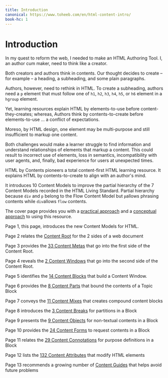 ```yaml
---
title: Introduction
canonical: https://www.toheeb.com/en/html-content-intro/
book-hc: 1
---
```


# Introduction

In my quest to reform the web, I needed to make an HTML Authoring Tool. I, an author cum maker, need to think like a creator.

Both creators and authors think in contents. Our thought decides to create – for example – a heading, a subheading, and some plain paragraphs.

Authors, however, need to rethink in HTML. To create a subheading, authors need a `p` element that must follow one of `h1`, `h2`, `h3`, `h4`, `h5`, or `h6` element in a `hgroup` element.

Yet, learning resources explain HTML by elements-to-use before content-they-creates; whereas, Authors think by contents-to-create before elements-to-use ... a conflict of expectations.

Moreso, by HTML design, one element may be multi-purpose and still insufficient to markup one content. 

Both challenges would make a learner struggle to find information and understand relationships of elements that markup a content. This could result to incorrect use of elements, loss in semantics, incompatibility with user agents, and, finally, bad experience for users at unexpected times.

HTML by Contents pioneers a total content-first HTML learning resource. It explains HTML by contents-to-create to align with an author's mind.

It introduces 10 Content Models to improve the partial hierarchy of the 7 Content Models recorded in the HTML Living Standard. Partial hierarchy because `div` and `p` belong to the Flow Content Model but `p`allows phrasing contents while `div`allows `flow` contents.

The cover page provides you with a [practical approach](/en/html-by-contents#steps) and a [conceptual approach](/en/html-by-contents#toc) to using this resource.

Page 1, this page, introduces the new Content Models for HTML. 

Page 2 relates the [Content Root](/en/html-content-root) for the 2 sides of a web document

Page 3 provides the [33 Content Metas](/en/html-content-metas) that go into the first side of the Content Root.

Page 4 reveals the [2 Content Windows](/en/html-content-windows) that go into the second side of the Content Root.

Page 5 identifies the [14 Content Blocks](/en/html-content-blocks) that build a Content Window. 

Page 6 provides the [8 Content Parts](/en/html-content-parts) that bound the contents of a Topic Block

Page 7 conveys the [11 Content Mixes](/en/html-content-mixes) that creates compound content blocks

Page 8 introduces the [3 Content Breaks](/en/html-content-breaks) for partitions in a Block

Page 9 presents the [9 Content Objects](/en/html-content-objects) for non-textual contents in a Block

Page 10 provides the [24 Content Forms](/en/html-content-forms) to request contents in a Block

Page 11 relates the [29 Content Connotations](/en/html-content-connotations) for purpose definitions in a Block

Page 12 lists the [132 Content Attributes](/en/html-content-attributes) that modify HTML elements

Page 13 recommends a growing number of [Content Guides](/en/html-content-guides) that helps avoid future problems





